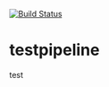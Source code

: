 
[![Build Status](https://dev.azure.com/sanalkumarparakkad/azurelabs/_apis/build/status/testpipeline.git?branchName=master)](https://dev.azure.com/sanalkumarparakkad/azurelabs/_build/latest?definitionId=3&branchName=master)
# testpipeline

test
